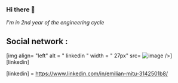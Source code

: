 ### Hi there 👋
*I'm in 2nd year of the engineering cycle* 

## Social network : 
[img align= "left" alt = " linkedin " width = " 27px" src= ![image](https://user-images.githubusercontent.com/73464764/190900809-f5eb99c3-5124-4aa8-84e2-fdf08e11f223.png)
 />][linkedin]


[linkedin] = https://www.linkedin.com/in/emilian-mitu-3142501b8/


